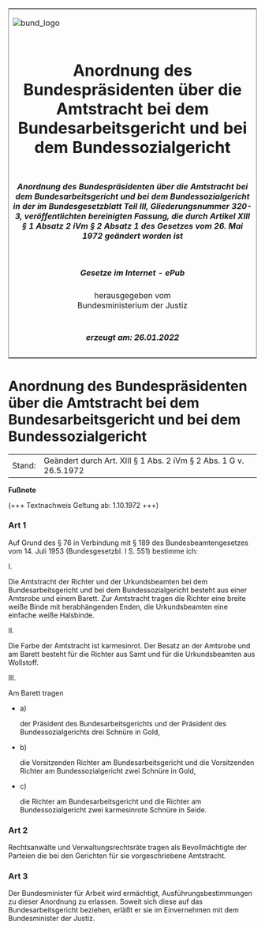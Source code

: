 <span id="DECKBLATT.html"></span>

<table border="0" frame="border" width="100%">

<tr valign="top">

<td align="left">

![bund\_logo](BfJ_2021_Web_de_de.gif)

</td>

<td align="right">

 

</td>

</tr>

<tr align="center" valign="middle">

<td colspan="2">

# Anordnung des Bundespräsidenten über die Amtstracht bei dem Bundesarbeitsgericht und bei dem Bundessozialgericht

</td>

</tr>

<tr align="center" valign="middle">

<td colspan="2">

##### Anordnung des Bundespräsidenten über die Amtstracht bei dem Bundesarbeitsgericht und bei dem Bundessozialgericht in der im Bundesgesetzblatt Teil III, Gliederungsnummer 320-3, veröffentlichten bereinigten Fassung, die durch Artikel XIII § 1 Absatz 2 iVm § 2 Absatz 1 des Gesetzes vom 26. Mai 1972 geändert worden ist

</td>

</tr>

<tr align="center" valign="middle">

<td colspan="2">

  
  

##### Gesetze im Internet - ePub  
  
herausgegeben vom  
Bundesministerium der Justiz

</td>

</tr>

<tr align="center" valign="bottom">

<td colspan="2">

  
  

##### erzeugt am: 26.01.2022

</td>

</tr>

</table>

<span id="BJNR001190954.html"></span>

# Anordnung des Bundespräsidenten über die Amtstracht bei dem Bundesarbeitsgericht und bei dem Bundessozialgericht

<div>

<div class="jnhtml">

|        |                                                                   |
| ------ | ----------------------------------------------------------------- |
| Stand: | Geändert durch Art. XIII § 1 Abs. 2 iVm § 2 Abs. 1 G v. 26.5.1972 |

</div>

</div>

<div>

  
**Fußnote**

<div class="jnhtml">

<div>

<div class="jurAbsatz">

(+++ Textnachweis Geltung ab: 1.10.1972 +++)

</div>

</div>

</div>

</div>

<span id="BJNR001190954BJNE000100301.html"></span>

### Art 1  

<div>

<div class="jnhtml">

<div>

<div class="jurAbsatz">

Auf Grund des § 76 in Verbindung mit § 189 des Bundesbeamtengesetzes vom
14. Juli 1953 (Bundesgesetzbl. I S. 551) bestimme ich:

</div>

<div class="jurAbsatz">

I.

</div>

<div class="jurAbsatz">

Die Amtstracht der Richter und der Urkundsbeamten bei dem
Bundesarbeitsgericht und bei dem Bundessozialgericht besteht aus einer
Amtsrobe und einem Barett. Zur Amtstracht tragen die Richter eine breite
weiße Binde mit herabhängenden Enden, die Urkundsbeamten eine einfache
weiße Halsbinde.

</div>

<div class="jurAbsatz">

II.

</div>

<div class="jurAbsatz">

Die Farbe der Amtstracht ist karmesinrot. Der Besatz an der Amtsrobe und
am Barett besteht für die Richter aus Samt und für die Urkundsbeamten
aus Wollstoff.

</div>

<div class="jurAbsatz">

III.

</div>

<div class="jurAbsatz">

Am Barett tragen

  - a)
    
    <div style="">
    
    der Präsident des Bundesarbeitsgerichts und der Präsident des
    Bundessozialgerichts drei Schnüre in Gold,
    
    </div>

  - b)
    
    <div style="">
    
    die Vorsitzenden Richter am Bundesarbeitsgericht und die
    Vorsitzenden Richter am Bundessozialgericht zwei Schnüre in Gold,
    
    </div>

  - c)
    
    <div style="">
    
    die Richter am Bundesarbeitsgericht und die Richter am
    Bundessozialgericht zwei karmesinrote Schnüre in Seide.
    
    </div>

</div>

</div>

</div>

</div>

<span id="BJNR001190954BJNE000200301.html"></span>

### Art 2  

<div>

<div class="jnhtml">

<div>

<div class="jurAbsatz">

Rechtsanwälte und Verwaltungsrechtsräte tragen als Bevollmächtigte der
Parteien die bei den Gerichten für sie vorgeschriebene Amtstracht.

</div>

</div>

</div>

</div>

<span id="BJNR001190954BJNE000300301.html"></span>

### Art 3  

<div>

<div class="jnhtml">

<div>

<div class="jurAbsatz">

Der Bundesminister für Arbeit wird ermächtigt, Ausführungsbestimmungen
zu dieser Anordnung zu erlassen. Soweit sich diese auf das
Bundesarbeitsgericht beziehen, erläßt er sie im Einvernehmen mit dem
Bundesminister der Justiz.

</div>

</div>

</div>

</div>
